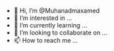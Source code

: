 - 👋 Hi, I’m @Muhanadmaxamed
- 👀 I’m interested in ...
- 🌱 I’m currently learning ...
- 💞️ I’m looking to collaborate on ...
- 📫 How to reach me ...

<!---
Muhanadmaxamed/Muhanadmaxamed is a ✨ special ✨ repository because its `README.md` (this file) appears on your GitHub profile.
You can click the Preview link to take a look at your changes.
--->
